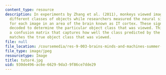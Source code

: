 ```yaml
---
content_type: resource
description: In experiments by Zhang et al. (2011), monkeys viewed images depicting
  different classes of objects while researchers measured the neural signals generated
  for each image in an area of the brain known as IT cortex. These signals were later
  decoded to determine the particular object class that was viewed. This figure shows
  a confusion matrix that captures how well the class predicted by the decoding model
  matches the true object class that was viewed.
file: null
file_location: /coursemedia/res-9-003-brains-minds-and-machines-summer-course-summer-2015/930de496ac6e66299da39f86ce7dde29_tutor4.jpg
file_type: image/jpeg
resourcetype: Image
title: tutor4.jpg
uid: 930de496-ac6e-6629-9da3-9f86ce7dde29
---
```

